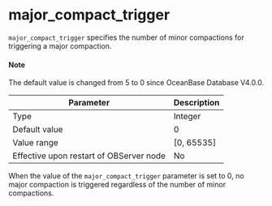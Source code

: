 # major_compact_trigger


`major_compact_trigger` specifies the number of minor compactions for triggering a major compaction.

<main id="notice" type='explain'>
  <h4>Note</h4>
  <p>The default value is changed from 5 to 0 since OceanBase Database V4.0.0. </p>
</main>

| **Parameter** | **Description** |
|------------------|--------------|
| Type | Integer |
| Default value | 0 |
| Value range | [0, 65535] |
| Effective upon restart of OBServer node | No |



When the value of the `major_compact_trigger` parameter is set to 0, no major compaction is triggered regardless of the number of minor compactions.